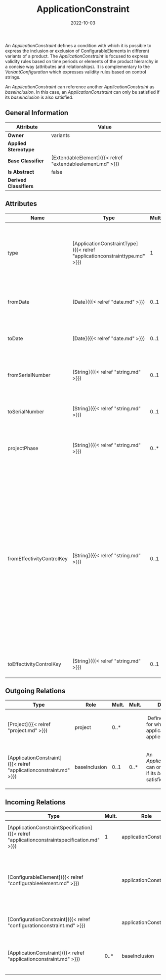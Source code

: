 ﻿---
title: ApplicationConstraint
toc: false
type: specs
date: "2022-10-03"
draft: false
specification: VEC
version: 2.0.1
documentType: "Recommendation"
elementType: Class
classes:
  - ApplicationConstraint
menu_name: vec-2.0.1
---
<p> An <i>ApplicationConstraint</i> defines a condition with which it is possible to express the inclusion or exclusion of ConfigurableElements in different variants of a product. The <i>ApplicationConstraint </i>is focused to express validity rules based on time periods or elements of the product hierarchy in a concise way (attributes and relationships). It is complementary to the <i>VariantConfiguration</i> which expresses validity rules based on control strings.      </p>      <p> An <i>ApplicationConstraint </i>can reference another <i>ApplicationConstraint</i> as <i>baseInclusion</i>. In this case, an <i>ApplicationConstraint</i> can only be satisfied if its <i>baseInclusion </i>is also satisfied.      </p>

## General Information

| Attribute               | Value |
|-------------------------|-------|
| **Owner**               | variants |
| **Applied Stereotype**  |   |
| **Base Classifier**     | [ExtendableElement]({{< relref "extendableelement.md" >}})<br/>  |
| **Is Abstract**         | false |
| **Derived Classifiers** |   |

## Attributes
|  Name  |  Type  |  Mult.  |  Description  |  Owning Classifier  |
|--------|--------|---------|---------------|--------------|
|type | [ApplicationConstraintType]({{< relref "applicationconstrainttype.md" >}}) | 1 | <p> Defines if the application constraint is positive (allowance) or negative (denial). If the <i>ApplicationConstraint </i>has a <i>baseInclusion</i> that <i>baseInclusion</i> shall define the same type.      </p> | [ApplicationConstraint]({{< relref "applicationconstraint.md" >}}) |
|fromDate | [Date]({{< relref "date.md" >}}) | 0..1 | <p> Specifies the lower bound of the time period to which the application constraint applies.      </p> | [ApplicationConstraint]({{< relref "applicationconstraint.md" >}}) |
|toDate | [Date]({{< relref "date.md" >}}) | 0..1 | <p> Specifies the upper bound of the time period to which the application constraint applies.      </p> | [ApplicationConstraint]({{< relref "applicationconstraint.md" >}}) |
|fromSerialNumber | [String]({{< relref "string.md" >}}) | 0..1 | <p> Specifies the lower bound of a serial number range to which the application constraint applies.      </p> | [ApplicationConstraint]({{< relref "applicationconstraint.md" >}}) |
|toSerialNumber | [String]({{< relref "string.md" >}}) | 0..1 | <p> Specifies the upper bound of a serial number range to which the application constraint applies.      </p> | [ApplicationConstraint]({{< relref "applicationconstraint.md" >}}) |
|projectPhase | [String]({{< relref "string.md" >}}) | 0..* | <p> Specifies the project phases to which the application constraint applies.      </p> | [ApplicationConstraint]({{< relref "applicationconstraint.md" >}}) |
|fromEffectivityControlKey | [String]({{< relref "string.md" >}}) | 0..1 | <p> In the production logistics of complex products (like vehicles), the control of operation and cancellation dates of changes, features, components or the like is usually not carried out via concrete dates but via &quot;date keys&quot;. These keys are then mapped in planning systems with concrete time specifications for certain plants or production steps. In the VEC&#160;these keys are called <i>EffectivityControlKey.</i>      </p>      <p> With the <i>FromEffectivityControlKey</i> and <i>To</i><i>EffectivityControlKey </i>a validity interval can be defined. If one of the two values is defined and the other is omitted, the meaning shall be &quot;unbounded&quot;.      </p> | [ApplicationConstraint]({{< relref "applicationconstraint.md" >}}) |
|toEffectivityControlKey | [String]({{< relref "string.md" >}}) | 0..1 | <p> See <i>FromEffectivityControlKey.</i>      </p> | [ApplicationConstraint]({{< relref "applicationconstraint.md" >}}) |

## Outgoing Relations
|    Type  |   Role   |   Mult.   |   Mult.   |   Description   |
|----------|----------|-----------|-----------|-----------------|
| [Project]({{< relref "project.md" >}}) | project | 0..* |  | <p> &#160;Defines the projects for which the application constraint applies.      </p> |
| [ApplicationConstraint]({{< relref "applicationconstraint.md" >}}) | baseInclusion | 0..1 | 0..* | <p> An <i>ApplicationConstraint </i>can only be satisfied if its <i>baseInclusion </i>is satisfied as well.&#160;      </p> |
##  Incoming Relations
|    Type  |   Mult.  |   Role    |   Mult.   |   Description  |
|----------|----------|-----------|-----------|----------------|
| [ApplicationConstraintSpecification]({{< relref "applicationconstraintspecification.md" >}}) | 1 | applicationConstraint | 1..* | Specifies the UsageConstraints that apply to the PartVersion or PartUsages described by the UsageConstraintSpecification. |
| [ConfigurableElement]({{< relref "configurableelement.md" >}}) |  | applicationConstraint | 0..* | <p> <i>Deprecated since VEC&#160;V2.0.0. Use ConfigurationConstraints instead.</i>      </p>      <p> References the application constraints that apply to the ConfigurableElement.      </p> |
| [ConfigurationConstraint]({{< relref "configurationconstraint.md" >}}) |  | applicationConstraint | 0..* | <p> References the application constraint that applies to the ConfigurationConstraint.      </p> |
| [ApplicationConstraint]({{< relref "applicationconstraint.md" >}}) | 0..* | baseInclusion | 0..1 | <p> An <i>ApplicationConstraint </i>can only be satisfied if its <i>baseInclusion </i>is satisfied as well.&#160;      </p> |
